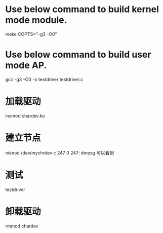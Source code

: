 # Use below command to build kernel mode module.
 make COPTS="-g3 -O0"

# Use below command to build user mode AP.
 gcc -g3 -O0 -o testdriver testdriver.c

# 加载驱动
 insmod chardev.ko

# 建立节点
 mknod /dev/mychrdev c 247 0
 247: dmesg 可以看到

# 测试
 testdriver

# 卸载驱动
 rmmod chardev

